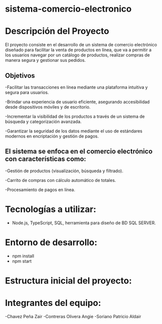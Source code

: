 # sistema-comercio-electronico
# Descripción del Proyecto

El proyecto consiste en el desarrollo de un sistema de comercio electrónico diseñado para facilitar la venta de productos en línea, que va a permitir a los usuarios navegar por un catálogo de productos, realizar compras de manera segura y gestionar sus pedidos.

## Objetivos 

-Facilitar las transacciones en línea mediante una plataforma intuitiva y segura para usuarios.

-Brindar una experiencia de usuario eficiente, asegurando accesibilidad desde dispositivos móviles y de escritorio.

-Incrementar la visibilidad de los productos a través de un sistema de búsqueda y categorización avanzada.

-Garantizar la seguridad de los datos mediante el uso de estándares modernos en encriptación y gestión de pagos.

## El sistema se enfoca en el comercio electrónico con características como:

-Gestión de productos (visualización, búsqueda y filtrado).

-Carrito de compras con cálculo automático de totales.

-Procesamiento de pagos en línea.

# Tecnologías a utilizar:

* Node.js, TypeScript, SQL, herramienta para diseño de BD SQL SERVER.

# Entorno de desarrollo:

- npm install
- npm start

# Estructura inicial del proyecto:

# Integrantes del equipo:

-Chavez Peña Zair
-Contreras Olivera Angie
-Soriano Patricio Aldair

